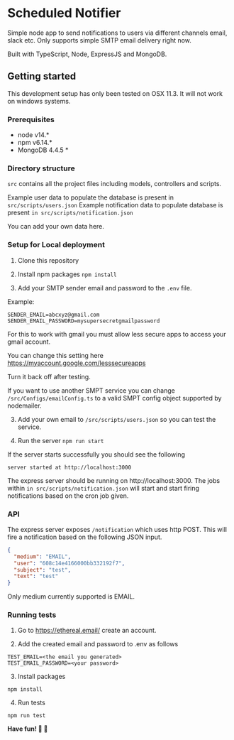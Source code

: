 # Scheduled Notifier

Simple node app to send notifications to users via different channels email, slack etc. Only supports simple SMTP email delivery right now.

Built with TypeScript, Node, ExpressJS and MongoDB.

## Getting started

This development setup has only been tested on OSX 11.3. It will not work on windows systems.

### Prerequisites

- node v14.\*
- npm v6.14.\*
- MongoDB 4.4.5 \*

### Directory structure

`src` contains all the project files including models, controllers and scripts.

Example user data to populate the database is present in `src/scripts/users.json`
Example notification data to populate database is present `in src/scripts/notification.json`

You can add your own data here.

### Setup for Local deployment

1. Clone this repository

2. Install npm packages
   `npm install`
3. Add your SMTP sender email and password to the `.env` file.

Example:

```
SENDER_EMAIL=abcxyz@gmail.com
SENDER_EMAIL_PASSWORD=mysupersecretgmailpassword
```

For this to work with gmail you must allow less secure apps to access your gmail account.

You can change this setting here https://myaccount.google.com/lesssecureapps

Turn it back off after testing.

If you want to use another SMPT service you can change `/src/Configs/emailConfig.ts` to a valid SMPT config object supported by nodemailer.

3. Add your own email to `/src/scripts/users.json` so you can test the service.

4. Run the server
   `npm run start`

If the server starts successfully you should see the following

```
server started at http://localhost:3000
```

The express server should be running on http://localhost:3000.
The jobs within `in src/scripts/notification.json` will start and start firing notifications based on the cron job given.

### API

The express server exposes `/notification` which uses http POST.
This will fire a notification based on the following JSON input.

```json
{
  "medium": "EMAIL",
  "user": "608c14e4166000bb332192f7",
  "subject": "test",
  "text": "test"
}
```

Only medium currently supported is EMAIL.

### Running tests

1. Go to https://ethereal.email/ create an account.

2. Add the created email and password to .env as follows

```
TEST_EMAIL=<the email you generated>
TEST_EMAIL_PASSWORD=<your password>
```

3. Install packages

```
npm install
```

4. Run tests

```
npm run test
```

**Have fun! 🙂 🎉**

